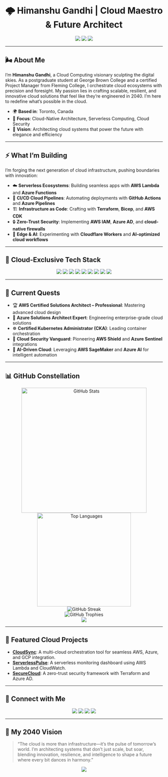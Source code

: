 # <div align="center">🌩️ Himanshu Gandhi | Cloud Maestro & Future Architect</div>

<div align="center">
  <img src="https://img.shields.io/badge/Location-Toronto,%20Canada-FF2D55?style=for-the-badge&logo=map-pin&logoColor=white" />
  <img src="https://img.shields.io/badge/Status-Open%20to%20Work-00D26A?style=for-the-badge&logo=briefcase&logoColor=white" />
  <img src="https://img.shields.io/badge/Mission-Cloud%20Pioneer%202040-1E90FF?style=for-the-badge&logo=cloud&logoColor=white" />
</div>

---

## 🌬️ About Me

I’m **Himanshu Gandhi**, a Cloud Computing visionary sculpting the digital skies. As a postgraduate student at George Brown College and a certified Project Manager from Fleming College, I orchestrate cloud ecosystems with precision and foresight. My passion lies in crafting scalable, resilient, and innovative cloud solutions that feel like they’re engineered in 2040. I’m here to redefine what’s possible in the cloud.

- 🌍 **Based in**: Toronto, Canada
- 🚀 **Focus**: Cloud-Native Architecture, Serverless Computing, Cloud Security
- 🌟 **Vision**: Architecting cloud systems that power the future with elegance and efficiency

---

## ⚡️ What I’m Building

I’m forging the next generation of cloud infrastructure, pushing boundaries with innovation:

- ☁️ **Serverless Ecosystems**: Building seamless apps with **AWS Lambda** and **Azure Functions**
- 🔄 **CI/CD Cloud Pipelines**: Automating deployments with **GitHub Actions** and **Azure Pipelines**
- 🏗️ **Infrastructure as Code**: Crafting with **Terraform**, **Bicep**, and **AWS CDK**
- 🔒 **Zero-Trust Security**: Implementing **AWS IAM**, **Azure AD**, and **cloud-native firewalls**
- 🌌 **Edge & AI**: Experimenting with **Cloudflare Workers** and **AI-optimized cloud workflows**

---

## 🧰 Cloud-Exclusive Tech Stack

<div align="center">
  <img src="https://img.shields.io/badge/AWS-232F3E?style=flat-square&logo=amazonaws&logoColor=white" />
  <img src="https://img.shields.io/badge/Azure-0078D4?style=flat-square&logo=microsoftazure&logoColor=white" />
  <img src="https://img.shields.io/badge/Google_Cloud-4285F4?style=flat-square&logo=googlecloud&logoColor=white" />
  <img src="https://img.shields.io/badge/Terraform-7B42BC?style=flat-square&logo=terraform&logoColor=white" />
  <img src="https://img.shields.io/badge/AWS_CDK-4B8BBE?style=flat-square&logo=amazonaws&logoColor=white" />
  <img src="https://img.shields.io/badge/Azure_DevOps-0078D7?style=flat-square&logo=azuredevops&logoColor=white" />
  <img src="https://img.shields.io/badge/Cloudflare-FF6F00?style=flat-square&logo=cloudflare&logoColor=white" />
  <img src="https://img.shields.io/badge/Serverless-000000?style=flat-square&logo=serverless&logoColor=white" />
  <img src="https://img.shields.io/badge/Kubernetes-326CE5?style=flat-square&logo=kubernetes&logoColor=white" />
</div>

---

## 🚀 Current Quests

- 🏆 **AWS Certified Solutions Architect – Professional**: Mastering advanced cloud design
- 🔧 **Azure Solutions Architect Expert**: Engineering enterprise-grade cloud solutions
- ☸️ **Certified Kubernetes Administrator (CKA)**: Leading container orchestration
- 🔐 **Cloud Security Vanguard**: Pioneering **AWS Shield** and **Azure Sentinel** integrations
- 🧠 **AI-Driven Cloud**: Leveraging **AWS SageMaker** and **Azure AI** for intelligent automation

---

## 📊 GitHub Constellation

<div align="center">
  <img src="https://github-readme-stats.vercel.app/api?username=himanshu3024&show_icons=true&theme=radical&hide_border=true&border_radius=12&count_private=true" alt="GitHub Stats" width="400"/>
  <img src="https://github-readme-stats.vercel.app/api/top-langs/?username=himanshu3024&layout=compact&theme=radical&hide_border=true&border_radius=12" alt="Top Languages" width="300"/>
</div>

<div align="center">
  <img src="https://github-readme-streak-stats.herokuapp.com/?user=himanshu3024&theme=radical&hide_border=true&border_radius=12" alt="GitHub Streak" />
</div>

<div align="center">
  <img src="https://github-profile-trophy.vercel.app/?username=himanshu3024&theme=onedark&no-frame=true&row=2&column=4" alt="GitHub Trophies" />
</div>

<div align="center">
  <img src="https://github-readme-activity-graph.vercel.app/graph?username=himanshu3024&theme=react-dark&hide_border=true&area=true&custom_title=Cloud%20Code%20Orbit" />
</div>

---

## 🌟 Featured Cloud Projects

- **[CloudSync](https://github.com/himanshu3024/cloudsync)**: A multi-cloud orchestration tool for seamless AWS, Azure, and GCP integration.
- **[ServerlessPulse](https://github.com/himanshu3024/serverlesspulse)**: A serverless monitoring dashboard using AWS Lambda and CloudWatch.
- **[SecureCloud](https://github.com/himanshu3024/securecloud)**: A zero-trust security framework with Terraform and Azure AD.

---

## 📡 Connect with Me

<div align="center">
  <a href="mailto:gandhi111000@hotmail.com"><img src="https://img.shields.io/badge/Email-gandhi111000%40hotmail.com-D14836?style=for-the-badge&logo=gmail&logoColor=white" /></a>
  <a href="https://www.linkedin.com/in/himanshu-gandhi3024"><img src="https://img.shields.io/badge/LinkedIn-Himanshu%20Gandhi-0A66C2?style=for-the-badge&logo=linkedin&logoColor=white" /></a>
  <a href="https://github.com/himanshu3024"><img src="https://img.shields.io/badge/GitHub-himanshu3024-181717?style=for-the-badge&logo=github&logoColor=white" /></a>
  <a href="https://your-portfolio-link.com"><img src="https://img.shields.io/badge/Portfolio-himanshugandhi.com-FF6F61?style=for-the-badge&logo=web&logoColor=white" /></a>
</div>

---

## 💭 My 2040 Vision

> “The cloud is more than infrastructure—it’s the pulse of tomorrow’s world. I’m architecting systems that don’t just scale, but soar, blending innovation, resilience, and intelligence to shape a future where every bit dances in harmony.”

<div align="center">
  <img src="https://img.shields.io/badge/Powered%20by-Cloud%20&%20Vision-FF2D55?style=for-the-badge" />
</div>
